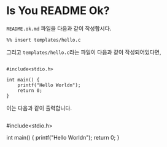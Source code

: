 Is You README Ok?
===

`README.ok.md` 파일을 다음과 같이 작성합시다.

```
%% insert templates/hello.c
```

그리고 `templates/hello.c`라는 파일이 다음과 같이 작성되어있다면,

```

#include<stdio.h>

int main() {
	printf("Hello Worldn");
	return 0;
}
```

이는 다음과 같이 출력합니다.

```
```

#include<stdio.h>

int main() {
	printf("Hello Worldn");
	return 0;
}
```
```

